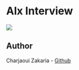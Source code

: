 # Alx Interview

<img src="https://lh3.googleusercontent.com/OJixx9SV1VyWItiNb1MmD5M1DNYjxPlHRAN-fVmvhRQqWZv1sdhi6tz0R_kH1-3JtUx7HZSLMvQEYqP2zLeUalCXRcnp2ad3yMw=s0">

## Author

Charjaoui Zakaria - [Github](https://github.com/Zakry27)
